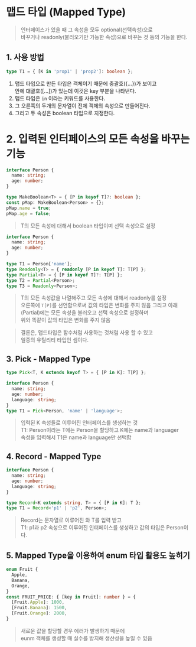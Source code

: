 # 맵드 타입 (Mapped Type)
> 인터페이스가 있을 때 그 속성을 모두 optional(선택속성)으로  
바꾸거나 readonly(불러오기만 가능한 속성)으로 바꾸는 것 등의
기능을 한다.

## 1. 사용 방법
```ts
type T1 = { [K in 'prop1' | 'prop2']: boolean };
```
1. 맵드 타입으로 만든 타입은 객체이기 때문에 중괄호({...})가 보이고  
안에 대괄호([...])가 있는데 이것은 key 부분을 나타낸다.
2. 맵드 타입은 `in` 이라는 키워드를 사용한다.
3. 그 오른쪽의 두개의 문자열이 전체 객체의 속성으로 만들어진다.
4. 그리고 두 속성은 boolean 타입으로 지정한다.

# 2. 입력된 인터페이스의 모든 속성을 바꾸는 기능
```ts
interface Person {
  name: string;
  age: number;
}

type MakeBoolean<T> = { [P in keyof T]?: boolean };
const pMap: MakeBoolean<Person> = {};
pMap.name = true;
pMap.age = false;
```
> T의 모든 속성에 대해서 boolean 타입이며 선택 속성으로 설정

```ts
interface Person {
  name: string;
  age: number;
}

type T1 = Person['name'];
type Readonly<T> = { readonly [P in keyof T]: T[P] };
type Partial<T> = { [P in keyof T]?: T[P] };
type T2 = Partial<Person>;
type T3 = Readonly<Person>;
```
> T의 모든 속성값을 나열해주고 모든 속성에 대해서 readonly를 설정  
 오른쪽에 `T[P]`를 선언함으로써 값의 타입은 변화를 주지 않음
 그리고 아래(Partial)에는 모든 속성을 불러오고 선택 속성으로 설정하며  
 위와 똑같이 값의 타입은 변화를 주지 않음 

> 결론은, 맵드타입은 함수처럼 사용하는 것처럼 사용 할 수 있고  
일종의 유틸리티 타입인 셈이다.

## 3. Pick - Mapped Type

```ts
type Pick<T, K extends keyof T> = { [P in K]: T[P] };

interface Person {
  name: string;
  age: number;
  language: string;
}
type T1 = Pick<Person, 'name' | 'language'>;
```
> 입력된 K 속성들로 이루어진 인터페이스를 생성하는 것  
T1: Person이라는 T에는 Person을 할당하고 K에는 name과 languager  
속성을 입력해서 T1은 name과 language만 선택함

## 4. Record - Mapped Type
```ts
interface Person {
  name: string;
  age: number;
  language: string;
}

type Record<K extends string, T> = { [P in K]: T };
type T1 = Record<'p1' | 'p2', Person>;

```
> Record는 문자열로 이루어진 와 T를 입력 받고  
T1: p1과 p2 속성으로 이루어진 인터페이스를 생성하고 값의 타입은 Person이다.

## 5. Mapped Type을 이용하여 enum 타입 활용도 높히기
```ts
enum Fruit {
  Apple,
  Banana,
  Orange,
}
const FRUIT_PRICE: { [key in Fruit]: number } = {
  [Fruit.Apple]: 1000,
  [Fruit.Banana]: 1500,
  [Fruit.Orange]: 2000,
}
```
> 새로운 값을 할당할 경우 에러가 발생하기 때문에  
eunm 객체를 생성할 때 실수를 방지해 생산성을 높일 수 있음